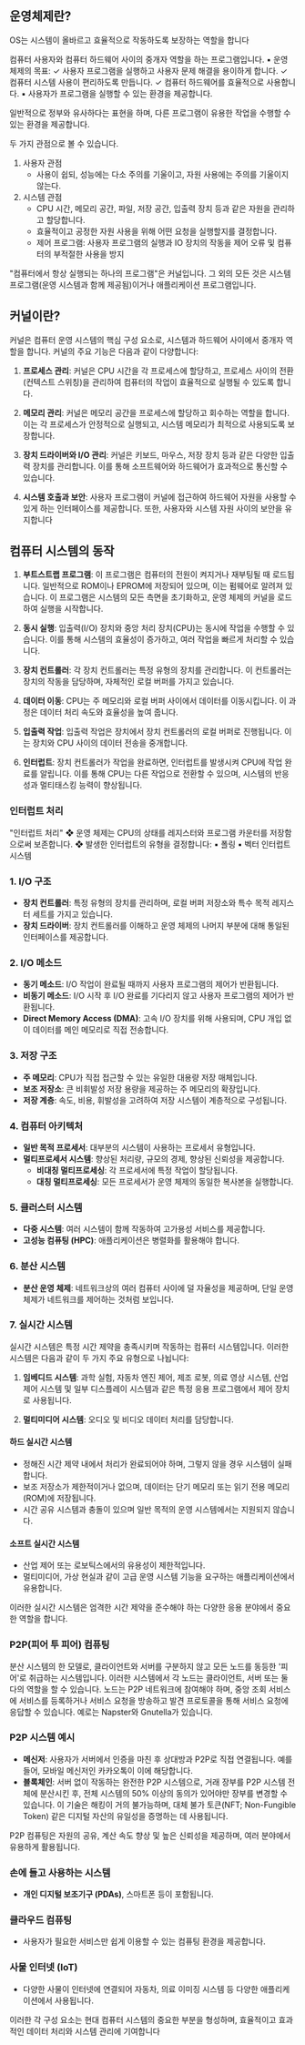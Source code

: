 ## 운영체제란?
OS는 시스템이 올바르고 효율적으로 작동하도록 보장하는 역할을 합니다

컴퓨터 사용자와 컴퓨터 하드웨어 사이의 중개자 역할을 하는 프로그램입니다. 
▪ 운영 체제의 목표: 
✓ 사용자 프로그램을 실행하고 사용자 문제 해결을 용이하게 합니다. 
✓ 컴퓨터 시스템 사용이 편리하도록 만듭니다. 
✓ 컴퓨터 하드웨어를 효율적으로 사용합니다. ▪ 사용자가 프로그램을 실행할 수 있는 환경을 제공합니다.

일반적으로 정부와 유사하다는 표현을 하며, 다른 프로그램이 유용한 작업을 수행할 수 있는 환경을 제공합니다.

두 가지 관점으로 볼 수 있습니다.
1. 사용자 관점
	* 사용이 쉽되, 성능에는 다소 주의를 기울이고, 자원 사용에는 주의를 기울이지 않는다.
2. 시스템 관점
	* CPU 시간, 메모리 공간, 파일, 저장 공간, 입출력 장치 등과 같은 자원을 관리하고 할당합니다.
	* 효율적이고 공정한 자원 사용을 위해 어떤 요청을 실행할지를 결정합니다.
	* 제어 프로그램: 사용자 프로그램의 실행과 IO 장치의 작동을 제어 오류 및 컴퓨터의 부적절한 사용을 방지

"컴퓨터에서 항상 실행되는 하나의 프로그램"은 커널입니다. 그 외의 모든 것은 시스템 프로그램(운영 시스템과 함께 제공됨)이거나 애플리케이션 프로그램입니다.

## 커널이란?
커널은 컴퓨터 운영 시스템의 핵심 구성 요소로, 시스템과 하드웨어 사이에서 중개자 역할을 합니다. 커널의 주요 기능은 다음과 같이 다양합니다:

1. **프로세스 관리**: 커널은 CPU 시간을 각 프로세스에 할당하고, 프로세스 사이의 전환(컨텍스트 스위칭)을 관리하여 컴퓨터의 작업이 효율적으로 실행될 수 있도록 합니다.
    
2. **메모리 관리**: 커널은 메모리 공간을 프로세스에 할당하고 회수하는 역할을 합니다. 이는 각 프로세스가 안정적으로 실행되고, 시스템 메모리가 최적으로 사용되도록 보장합니다.
    
3. **장치 드라이버와 I/O 관리**: 커널은 키보드, 마우스, 저장 장치 등과 같은 다양한 입출력 장치를 관리합니다. 이를 통해 소프트웨어와 하드웨어가 효과적으로 통신할 수 있습니다.
    
4. **시스템 호출과 보안**: 사용자 프로그램이 커널에 접근하여 하드웨어 자원을 사용할 수 있게 하는 인터페이스를 제공합니다. 또한, 사용자와 시스템 자원 사이의 보안을 유지합니다

## 컴퓨터 시스템의 동작

1. **부트스트랩 프로그램**: 이 프로그램은 컴퓨터의 전원이 켜지거나 재부팅될 때 로드됩니다. 일반적으로 ROM이나 EPROM에 저장되어 있으며, 이는 펌웨어로 알려져 있습니다. 이 프로그램은 시스템의 모든 측면을 초기화하고, 운영 체제의 커널을 로드하여 실행을 시작합니다.
    
2. **동시 실행**: 입출력(I/O) 장치와 중앙 처리 장치(CPU)는 동시에 작업을 수행할 수 있습니다. 이를 통해 시스템의 효율성이 증가하고, 여러 작업을 빠르게 처리할 수 있습니다.
    
3. **장치 컨트롤러**: 각 장치 컨트롤러는 특정 유형의 장치를 관리합니다. 이 컨트롤러는 장치의 작동을 담당하며, 자체적인 로컬 버퍼를 가지고 있습니다.
    
4. **데이터 이동**: CPU는 주 메모리와 로컬 버퍼 사이에서 데이터를 이동시킵니다. 이 과정은 데이터 처리 속도와 효율성을 높여 줍니다.
    
5. **입출력 작업**: 입출력 작업은 장치에서 장치 컨트롤러의 로컬 버퍼로 진행됩니다. 이는 장치와 CPU 사이의 데이터 전송을 중개합니다.
    
6. **인터럽트**: 장치 컨트롤러가 작업을 완료하면, 인터럽트를 발생시켜 CPU에 작업 완료를 알립니다. 이를 통해 CPU는 다른 작업으로 전환할 수 있으며, 시스템의 반응성과 멀티태스킹 능력이 향상됩니다.

### 인터럽트 처리
"인터럽트 처리"
❖ 운영 체제는 CPU의 상태를 레지스터와 프로그램 카운터를 저장함으로써 보존합니다. 
❖ 발생한 인터럽트의 유형을 결정합니다: 
	▪ 폴링 
	▪ 벡터 인터럽트 시스템


### 1. I/O 구조

- **장치 컨트롤러**: 특정 유형의 장치를 관리하며, 로컬 버퍼 저장소와 특수 목적 레지스터 세트를 가지고 있습니다.
- **장치 드라이버**: 장치 컨트롤러를 이해하고 운영 체제의 나머지 부분에 대해 통일된 인터페이스를 제공합니다.

### 2. I/O 메소드

- **동기 메소드**: I/O 작업이 완료될 때까지 사용자 프로그램의 제어가 반환됩니다.
- **비동기 메소드**: I/O 시작 후 I/O 완료를 기다리지 않고 사용자 프로그램의 제어가 반환됩니다.
- **Direct Memory Access (DMA)**: 고속 I/O 장치를 위해 사용되며, CPU 개입 없이 데이터를 메인 메모리로 직접 전송합니다.

### 3. 저장 구조

- **주 메모리**: CPU가 직접 접근할 수 있는 유일한 대용량 저장 매체입니다.
- **보조 저장소**: 큰 비휘발성 저장 용량을 제공하는 주 메모리의 확장입니다.
- **저장 계층**: 속도, 비용, 휘발성을 고려하여 저장 시스템이 계층적으로 구성됩니다.

### 4. 컴퓨터 아키텍처

- **일반 목적 프로세서**: 대부분의 시스템이 사용하는 프로세서 유형입니다.
- **멀티프로세서 시스템**: 향상된 처리량, 규모의 경제, 향상된 신뢰성을 제공합니다.
    - **비대칭 멀티프로세싱**: 각 프로세서에 특정 작업이 할당됩니다.
    - **대칭 멀티프로세싱**: 모든 프로세서가 운영 체제의 동일한 복사본을 실행합니다.

### 5. 클러스터 시스템

- **다중 시스템**: 여러 시스템이 함께 작동하여 고가용성 서비스를 제공합니다.
- **고성능 컴퓨팅 (HPC)**: 애플리케이션은 병렬화를 활용해야 합니다.

### 6. 분산 시스템

- **분산 운영 체제**: 네트워크상의 여러 컴퓨터 사이에 덜 자율성을 제공하며, 단일 운영 체제가 네트워크를 제어하는 것처럼 보입니다.

### 7. 실시간 시스템

실시간 시스템은 특정 시간 제약을 충족시키며 작동하는 컴퓨터 시스템입니다. 이러한 시스템은 다음과 같이 두 가지 주요 유형으로 나뉩니다:

1. **임베디드 시스템**: 과학 실험, 자동차 엔진 제어, 제조 로봇, 의료 영상 시스템, 산업 제어 시스템 및 일부 디스플레이 시스템과 같은 특정 응용 프로그램에서 제어 장치로 사용됩니다.
    
2. **멀티미디어 시스템**: 오디오 및 비디오 데이터 처리를 담당합니다.
    
#### 하드 실시간 시스템

- 정해진 시간 제약 내에서 처리가 완료되어야 하며, 그렇지 않을 경우 시스템이 실패합니다.
- 보조 저장소가 제한적이거나 없으며, 데이터는 단기 메모리 또는 읽기 전용 메모리(ROM)에 저장됩니다.
- 시간 공유 시스템과 충돌이 있으며 일반 목적의 운영 시스템에서는 지원되지 않습니다.

#### 소프트 실시간 시스템

- 산업 제어 또는 로보틱스에서의 유용성이 제한적입니다.
- 멀티미디어, 가상 현실과 같이 고급 운영 시스템 기능을 요구하는 애플리케이션에서 유용합니다.

이러한 실시간 시스템은 엄격한 시간 제약을 준수해야 하는 다양한 응용 분야에서 중요한 역할을 합니다.


### P2P(피어 투 피어) 컴퓨팅
분산 시스템의 한 모델로, 클라이언트와 서버를 구분하지 않고 모든 노드를 동등한 '피어'로 취급하는 시스템입니다. 이러한 시스템에서 각 노드는 클라이언트, 서버 또는 둘 다의 역할을 할 수 있습니다. 노드는 P2P 네트워크에 참여해야 하며, 중앙 조회 서비스에 서비스를 등록하거나 서비스 요청을 방송하고 발견 프로토콜을 통해 서비스 요청에 응답할 수 있습니다. 예로는 Napster와 Gnutella가 있습니다.

### P2P 시스템 예시

- **메신저**: 사용자가 서버에서 인증을 마친 후 상대방과 P2P로 직접 연결됩니다. 예를 들어, 모바일 메신저인 카카오톡이 이에 해당합니다.
- **블록체인**: 서버 없이 작동하는 완전한 P2P 시스템으로, 거래 장부를 P2P 시스템 전체에 분산시킨 후, 전체 시스템의 50% 이상의 동의가 있어야만 장부를 변경할 수 있습니다. 이 기술은 해킹이 거의 불가능하며, 대체 불가 토큰(NFT; Non-Fungible Token) 같은 디지털 자산의 유일성을 증명하는 데 사용됩니다.

P2P 컴퓨팅은 자원의 공유, 계산 속도 향상 및 높은 신뢰성을 제공하며, 여러 분야에서 유용하게 활용됩니다.
### 손에 들고 사용하는 시스템

- **개인 디지털 보조기구 (PDAs)**, 스마트폰 등이 포함됩니다.

### 클라우드 컴퓨팅

- 사용자가 필요한 서비스만 쉽게 이용할 수 있는 컴퓨팅 환경을 제공합니다.

###  사물 인터넷 (IoT)

- 다양한 사물이 인터넷에 연결되어 자동차, 의료 이미징 시스템 등 다양한 애플리케이션에서 사용됩니다.

이러한 각 구성 요소는 현대 컴퓨터 시스템의 중요한 부분을 형성하며, 효율적이고 효과적인 데이터 처리와 시스템 관리에 기여합니다